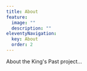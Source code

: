 ```yaml
---
title: About
feature:
  image: ""
  description: ""
eleventyNavigation:
  key: About
  order: 2
---
```


About the King's Past project...
